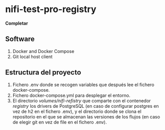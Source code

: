 # nifi-test-pro-registry

**Completar**

## Software
1. Docker and Docker Compose
2. Git local host client

## Estructura del proyecto
1. Fichero .env donde se recogen variables que después lee el fichero docker-compose.
2. Fichero docker-compose.yml para desplegar el entorno.
3. El directorio *volumes/nifi-refistry* que comparte con el contenedor *registry* los drivers de PostgreSQL (en caso de configurar postgres en vez de h2 en el fichero .env), y el directorio donde se clona el repositorio en el que se almacenan las versiones de los flujos (en caso de elegir git en vez de file en el fichero .env).